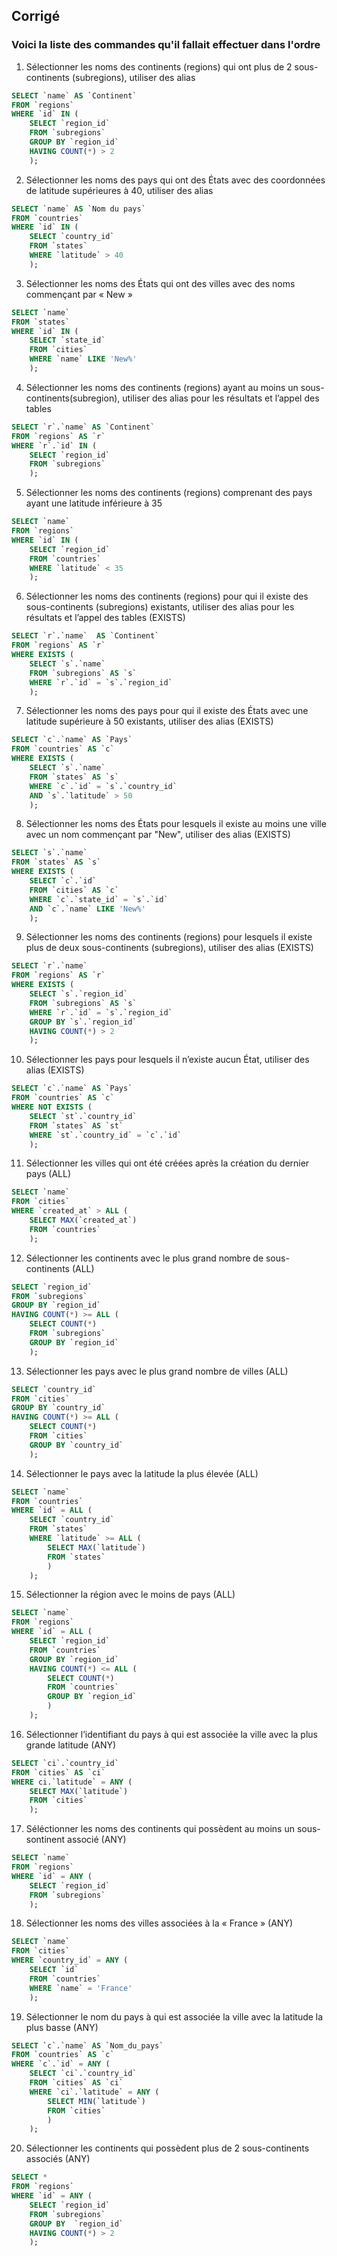 ## Corrigé

### Voici la liste des commandes qu'il fallait effectuer dans l'ordre


1. Sélectionner les noms des continents (regions) qui ont plus de 2 sous-continents (subregions), utiliser des alias
```sql
SELECT `name` AS `Continent` 
FROM `regions` 
WHERE `id` IN (
    SELECT `region_id`
    FROM `subregions` 
    GROUP BY `region_id` 
    HAVING COUNT(*) > 2
    );
```
       
2. Sélectionner les noms des pays qui ont des États avec des coordonnées de latitude supérieures à 40, utiliser des alias
```sql
SELECT `name` AS `Nom du pays` 
FROM `countries` 
WHERE `id` IN (
    SELECT `country_id` 
    FROM `states` 
    WHERE `latitude` > 40
    );
```
       
3. Sélectionner les noms des États qui ont des villes avec des noms commençant par « New »
```sql
SELECT `name` 
FROM `states` 
WHERE `id` IN (
    SELECT `state_id` 
    FROM `cities` 
    WHERE `name` LIKE 'New%'
    );
```
       
4. Sélectionner les noms des continents (regions) ayant au moins un sous-continents(subregion), utiliser des alias pour les résultats et l’appel des tables
```sql
SELECT `r`.`name` AS `Continent` 
FROM `regions` AS `r` 
WHERE `r`.`id` IN (
    SELECT `region_id` 
    FROM `subregions`
    );
```
       
5. Sélectionner les noms des continents (regions) comprenant des pays ayant une latitude inférieure à 35
```sql
SELECT `name` 
FROM `regions` 
WHERE `id` IN (
    SELECT `region_id` 
    FROM `countries` 
    WHERE `latitude` < 35
    );
```
       
6. Sélectionner les noms des continents (regions) pour qui il existe des sous-continents (subregions) existants, utiliser des alias pour les résultats et l’appel des tables (EXISTS)
```sql
SELECT `r`.`name`  AS `Continent` 
FROM `regions` AS `r` 
WHERE EXISTS (
    SELECT `s`.`name` 
    FROM `subregions` AS `s`
    WHERE `r`.`id` = `s`.`region_id`
    );
```
       
7. Sélectionner les noms des pays pour qui il existe des États avec une latitude supérieure à 50 existants, utiliser des alias (EXISTS)
```sql
SELECT `c`.`name` AS `Pays` 
FROM `countries` AS `c` 
WHERE EXISTS (
    SELECT `s`.`name` 
    FROM `states` AS `s` 
    WHERE `c`.`id` = `s`.`country_id` 
    AND `s`.`latitude` > 50
    );
```
       
8. Sélectionner les noms des États pour lesquels il existe au moins une ville avec un nom commençant par "New", utiliser des alias (EXISTS)
```sql
SELECT `s`.`name` 
FROM `states` AS `s` 
WHERE EXISTS (
    SELECT `c`.`id` 
    FROM `cities` AS `c` 
    WHERE `c`.`state_id` = `s`.`id` 
    AND `c`.`name` LIKE 'New%'
    );
```
       
9. Sélectionner les noms des continents (regions) pour lesquels il existe plus de deux sous-continents (subregions), utiliser des alias (EXISTS)
```sql
SELECT `r`.`name` 
FROM `regions` AS `r` 
WHERE EXISTS (
    SELECT `s`.`region_id` 
    FROM `subregions` AS `s` 
    WHERE `r`.`id` = `s`.`region_id` 
    GROUP BY `s`.`region_id` 
    HAVING COUNT(*) > 2
    );
```
       
10. Sélectionner les pays pour lesquels il n’existe aucun État, utiliser des alias (EXISTS)
```sql
SELECT `c`.`name` AS `Pays` 
FROM `countries` AS `c` 
WHERE NOT EXISTS (
    SELECT `st`.`country_id` 
    FROM `states` AS `st` 
    WHERE `st`.`country_id` = `c`.`id`
    );
```
       
11. Sélectionner les villes qui ont été créées après la création du dernier pays (ALL)
```sql
SELECT `name` 
FROM `cities` 
WHERE `created_at` > ALL (
    SELECT MAX(`created_at`) 
    FROM `countries`
    );
```
       
12. Sélectionner les continents avec le plus grand nombre de sous-continents (ALL)
```sql
SELECT `region_id` 
FROM `subregions` 
GROUP BY `region_id` 
HAVING COUNT(*) >= ALL (
    SELECT COUNT(*) 
    FROM `subregions` 
    GROUP BY `region_id`
    );
```
       
13. Sélectionner les pays avec le plus grand nombre de villes (ALL)
```sql
SELECT `country_id` 
FROM `cities` 
GROUP BY `country_id` 
HAVING COUNT(*) >= ALL (
    SELECT COUNT(*) 
    FROM `cities` 
    GROUP BY `country_id`
    );
```
       
14. Sélectionner le pays avec la latitude la plus élevée (ALL)
```sql
SELECT `name` 
FROM `countries` 
WHERE `id` = ALL (
    SELECT `country_id` 
    FROM `states` 
    WHERE `latitude` >= ALL (
        SELECT MAX(`latitude`) 
        FROM `states`
        )
    );
```
       
15. Sélectionner la région avec le moins de pays  (ALL)
```sql
SELECT `name` 
FROM `regions` 
WHERE `id` = ALL (
    SELECT `region_id` 
    FROM `countries` 
    GROUP BY `region_id` 
    HAVING COUNT(*) <= ALL (
        SELECT COUNT(*) 
        FROM `countries` 
        GROUP BY `region_id`
        )
    );
```
       
16. Sélectionner l’identifiant du pays à qui est associée la ville avec la plus grande latitude (ANY)
```sql
SELECT `ci`.`country_id` 
FROM `cities` AS `ci` 
WHERE ci.`latitude` = ANY (
    SELECT MAX(`latitude`) 
    FROM `cities`
    );
```
       
17. Séléctionner les noms des continents qui possèdent au moins un sous-sontinent associé (ANY)
```sql
SELECT `name` 
FROM `regions` 
WHERE `id` = ANY (
    SELECT `region_id` 
    FROM `subregions`
    );
```
       
18. Sélectionner les noms des villes associées à la « France » (ANY)
```sql
SELECT `name` 
FROM `cities` 
WHERE `country_id` = ANY (
    SELECT `id` 
    FROM `countries` 
    WHERE `name` = 'France'
    );
```

19. Sélectionner le nom du pays à qui est associée la ville avec la latitude la plus basse (ANY)
```sql
SELECT `c`.`name` AS `Nom_du_pays` 
FROM `countries` AS `c` 
WHERE `c`.`id` = ANY (
    SELECT `ci`.`country_id` 
    FROM `cities` AS `ci` 
    WHERE `ci`.`latitude` = ANY (
        SELECT MIN(`latitude`) 
        FROM `cities`
        )
    );
```
       
20. Sélectionner les continents qui possèdent plus de 2 sous-continents associés (ANY)
```sql
SELECT * 
FROM `regions` 
WHERE `id` = ANY (
    SELECT `region_id` 
    FROM `subregions` 
    GROUP BY  `region_id` 
    HAVING COUNT(*) > 2
    );
```